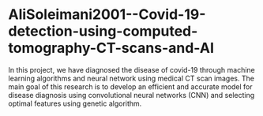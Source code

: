 # AliSoleimani2001--Covid-19-detection-using-computed-tomography-CT-scans-and-AI
In this project, we have diagnosed the disease of covid-19 through machine learning algorithms and neural network using medical CT scan images. The main goal of this research is to develop an efficient and accurate model for disease diagnosis using convolutional neural networks (CNN) and selecting optimal features using genetic algorithm.

